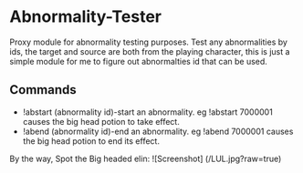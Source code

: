 # Abnormality-Tester
Proxy module for abnormality testing purposes. Test any abnormalities by ids, the target and source are both from the playing character, this is just a simple module for me to figure out abnormalties id that can be used.

## Commands
- !abstart (abnormality id)-start an abnormality. eg !abstart 7000001 causes the big head potion to take effect.
- !abend (abnormality id)-end an abnormality.  eg !abend 7000001 causes the big head potion to end its effect.

By the way, Spot the Big headed elin:
![Screenshot] (/LUL.jpg?raw=true)
